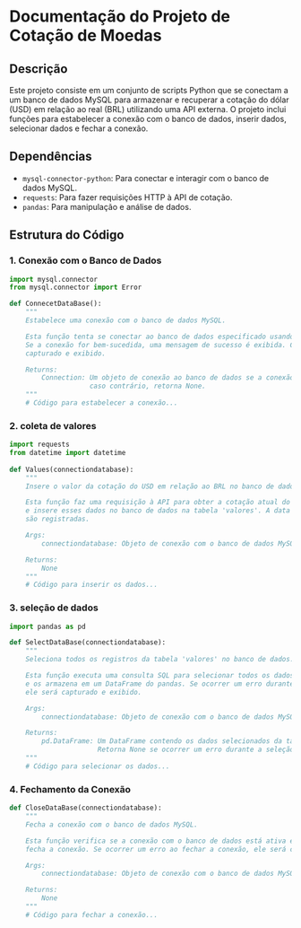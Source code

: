 # Documentação do Projeto de Cotação de Moedas

## Descrição

Este projeto consiste em um conjunto de scripts Python que se conectam a um banco de dados MySQL para armazenar e recuperar a cotação do dólar (USD) em relação ao real (BRL) utilizando uma API externa. O projeto inclui funções para estabelecer a conexão com o banco de dados, inserir dados, selecionar dados e fechar a conexão.

## Dependências

- `mysql-connector-python`: Para conectar e interagir com o banco de dados MySQL.
- `requests`: Para fazer requisições HTTP à API de cotação.
- `pandas`: Para manipulação e análise de dados.

## Estrutura do Código

### 1. Conexão com o Banco de Dados

```python
import mysql.connector
from mysql.connector import Error

def ConnecetDataBase():
    """
    Estabelece uma conexão com o banco de dados MySQL.

    Esta função tenta se conectar ao banco de dados especificado usando as credenciais fornecidas.
    Se a conexão for bem-sucedida, uma mensagem de sucesso é exibida. Caso contrário, um erro é
    capturado e exibido.

    Returns:
        Connection: Um objeto de conexão ao banco de dados se a conexão for bem-sucedida; 
                    caso contrário, retorna None.
    """
    # Código para estabelecer a conexão...
```

### 2. coleta de valores

```python
import requests
from datetime import datetime
 
def Values(connectiondatabase):
    """
    Insere o valor da cotação do USD em relação ao BRL no banco de dados.

    Esta função faz uma requisição à API para obter a cotação atual do USD em relação ao BRL
    e insere esses dados no banco de dados na tabela 'valores'. A data e hora da cotação também
    são registradas.

    Args:
        connectiondatabase: Objeto de conexão com o banco de dados MySQL.

    Returns:
        None
    """
    # Código para inserir os dados...
```

### 3. seleção de dados

```python
import pandas as pd

def SelectDataBase(connectiondatabase):
    """
    Seleciona todos os registros da tabela 'valores' no banco de dados.

    Esta função executa uma consulta SQL para selecionar todos os dados da tabela 'valores'
    e os armazena em um DataFrame do pandas. Se ocorrer um erro durante a execução da consulta,
    ele será capturado e exibido.

    Args:
        connectiondatabase: Objeto de conexão com o banco de dados MySQL.

    Returns:
        pd.DataFrame: Um DataFrame contendo os dados selecionados da tabela 'valores'.
                      Retorna None se ocorrer um erro durante a seleção.
    """
    # Código para selecionar os dados...
```

### 4. Fechamento da Conexão

```python
def CloseDataBase(connectiondatabase):
    """
    Fecha a conexão com o banco de dados MySQL.

    Esta função verifica se a conexão com o banco de dados está ativa e, se estiver,
    fecha a conexão. Se ocorrer um erro ao fechar a conexão, ele será capturado e exibido.

    Args:
        connectiondatabase: Objeto de conexão com o banco de dados MySQL.

    Returns:
        None
    """
    # Código para fechar a conexão...
```



